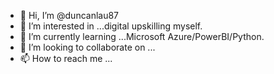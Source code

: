 - 👋 Hi, I’m @duncanlau87
- 👀 I’m interested in ...digital upskilling myself.
- 🌱 I’m currently learning ...Microsoft Azure/PowerBI/Python.
- 💞️ I’m looking to collaborate on ...
- 📫 How to reach me ...

<!---
duncanlau87/duncanlau87 is a ✨ special ✨ repository because its `README.md` (this file) appears on your GitHub profile.
You can click the Preview link to take a look at your changes.
--->
